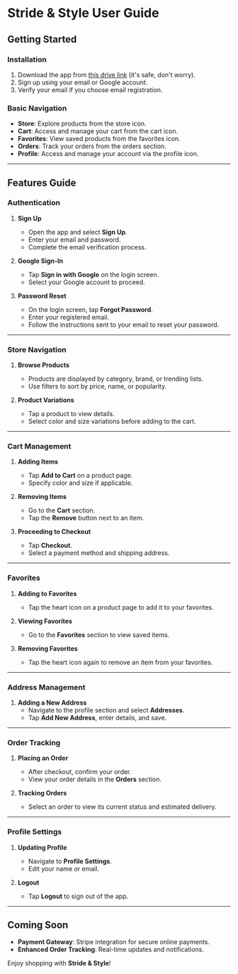 # Stride & Style User Guide  

## Getting Started  

### Installation  
1. Download the app from [this drive link](https://drive.google.com/file/d/1v9B6bKQPwBGRlbTGvC98UdlRS_smFMDj/view?usp=drive_link) (it's safe, don't worry).
2. Sign up using your email or Google account.  
3. Verify your email if you choose email registration.  

### Basic Navigation  
- **Store**: Explore products from the store icon.  
- **Cart**: Access and manage your cart from the cart icon.  
- **Favorites**: View saved products from the favorites icon.  
- **Orders**: Track your orders from the orders section.  
- **Profile**: Access and manage your account via the profile icon.  

---

## Features Guide  

### Authentication  
1. **Sign Up**  
   - Open the app and select **Sign Up**.  
   - Enter your email and password.  
   - Complete the email verification process.  

2. **Google Sign-In**  
   - Tap **Sign in with Google** on the login screen.  
   - Select your Google account to proceed.  

3. **Password Reset**  
   - On the login screen, tap **Forgot Password**.  
   - Enter your registered email.  
   - Follow the instructions sent to your email to reset your password.  

---

### Store Navigation  
1. **Browse Products**  
   - Products are displayed by category, brand, or trending lists.  
   - Use filters to sort by price, name, or popularity.  

2. **Product Variations**  
   - Tap a product to view details.  
   - Select color and size variations before adding to the cart.  

---

### Cart Management  
1. **Adding Items**  
   - Tap **Add to Cart** on a product page.  
   - Specify color and size if applicable.  

2. **Removing Items**  
   - Go to the **Cart** section.  
   - Tap the **Remove** button next to an item.  

3. **Proceeding to Checkout**  
   - Tap **Checkout**.  
   - Select a payment method and shipping address.  

---

### Favorites  
1. **Adding to Favorites**  
   - Tap the heart icon on a product page to add it to your favorites.  

2. **Viewing Favorites**  
   - Go to the **Favorites** section to view saved items.  

3. **Removing Favorites**  
   - Tap the heart icon again to remove an item from your favorites.  

---

### Address Management  
1. **Adding a New Address**  
   - Navigate to the profile section and select **Addresses**.  
   - Tap **Add New Address**, enter details, and save.  


---

### Order Tracking  
1. **Placing an Order**  
   - After checkout, confirm your order.  
   - View your order details in the **Orders** section.  

2. **Tracking Orders**  
   - Select an order to view its current status and estimated delivery.  

---

### Profile Settings  
1. **Updating Profile**  
   - Navigate to **Profile Settings**.  
   - Edit your name or email.

2. **Logout**  
   - Tap **Logout** to sign out of the app.  

---

## Coming Soon  
- **Payment Gateway**: Stripe integration for secure online payments.  
- **Enhanced Order Tracking**: Real-time updates and notifications.  

Enjoy shopping with **Stride & Style**!
